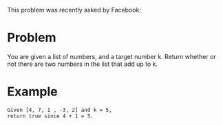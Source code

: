 This problem was recently asked by Facebook:

# Problem

You are given a list of numbers, and a target number k. Return whether or not there are two numbers in the list that add up to k.

# Example

```
Given [4, 7, 1 , -3, 2] and k = 5,
return true since 4 + 1 = 5.
```

